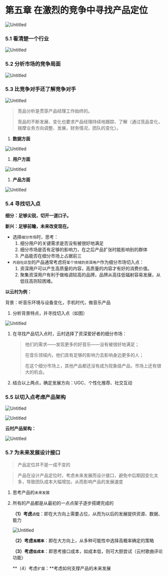 # 第五章 在激烈的竞争中寻找产品定位

![Untitled](%E7%AC%AC%E4%BA%94%E7%AB%A0%20%E5%9C%A8%E6%BF%80%E7%83%88%E7%9A%84%E7%AB%9E%E4%BA%89%E4%B8%AD%E5%AF%BB%E6%89%BE%E4%BA%A7%E5%93%81%E5%AE%9A%E4%BD%8D%20d80cd4bf81784b7495277c1564ce4f15/Untitled.png)

### 5.1 看清楚一个行业

![Untitled](%E7%AC%AC%E4%BA%94%E7%AB%A0%20%E5%9C%A8%E6%BF%80%E7%83%88%E7%9A%84%E7%AB%9E%E4%BA%89%E4%B8%AD%E5%AF%BB%E6%89%BE%E4%BA%A7%E5%93%81%E5%AE%9A%E4%BD%8D%20d80cd4bf81784b7495277c1564ce4f15/Untitled%201.png)

### 5.2 分析市场的竞争局面

![Untitled](%E7%AC%AC%E4%BA%94%E7%AB%A0%20%E5%9C%A8%E6%BF%80%E7%83%88%E7%9A%84%E7%AB%9E%E4%BA%89%E4%B8%AD%E5%AF%BB%E6%89%BE%E4%BA%A7%E5%93%81%E5%AE%9A%E4%BD%8D%20d80cd4bf81784b7495277c1564ce4f15/Untitled%202.png)

### 5.3 比竞争对手还了解竞争对手

![Untitled](%E7%AC%AC%E4%BA%94%E7%AB%A0%20%E5%9C%A8%E6%BF%80%E7%83%88%E7%9A%84%E7%AB%9E%E4%BA%89%E4%B8%AD%E5%AF%BB%E6%89%BE%E4%BA%A7%E5%93%81%E5%AE%9A%E4%BD%8D%20d80cd4bf81784b7495277c1564ce4f15/Untitled%203.png)

> 竞品分析是贯穿产品经理工作始终的。
> 
> 
> 竞品的不断发展、变化也要求产品经理持续地跟踪、了解（通过竞品变化，揣摩业务方向调整、发展，财务情况，团队的变化）。
> 
1. **数据方面**

![Untitled](%E7%AC%AC%E4%BA%94%E7%AB%A0%20%E5%9C%A8%E6%BF%80%E7%83%88%E7%9A%84%E7%AB%9E%E4%BA%89%E4%B8%AD%E5%AF%BB%E6%89%BE%E4%BA%A7%E5%93%81%E5%AE%9A%E4%BD%8D%20d80cd4bf81784b7495277c1564ce4f15/Untitled%204.png)

1. **用户方面**

![Untitled](%E7%AC%AC%E4%BA%94%E7%AB%A0%20%E5%9C%A8%E6%BF%80%E7%83%88%E7%9A%84%E7%AB%9E%E4%BA%89%E4%B8%AD%E5%AF%BB%E6%89%BE%E4%BA%A7%E5%93%81%E5%AE%9A%E4%BD%8D%20d80cd4bf81784b7495277c1564ce4f15/Untitled%205.png)

1. **产品方面**

![Untitled](%E7%AC%AC%E4%BA%94%E7%AB%A0%20%E5%9C%A8%E6%BF%80%E7%83%88%E7%9A%84%E7%AB%9E%E4%BA%89%E4%B8%AD%E5%AF%BB%E6%89%BE%E4%BA%A7%E5%93%81%E5%AE%9A%E4%BD%8D%20d80cd4bf81784b7495277c1564ce4f15/Untitled%206.png)

### 5.4 寻找切入点

**细分：足够尖锐，切开一道口子。**

**新兴：足够前瞻，未来改变现在。**

- 选择`细分市场`时，思考：
    1. 细分用户的关键需求是否没有被很好地满足
    2. 细分市场是否有足够的影响力，在之后产品扩张时能影响别的群体
    3. 产品能否在细分市场上占据前三
- `内容社区型`的产品通常考虑将`某个领域的资深用户`作为细分市场切入点：
    1. 资深用户可以产生高质量的内容，高质量的内容才有好的消费价值。
    2. 聚集资深用户有利于做格调较高的品牌，品牌从高往低辐射容易发展，从低往高则较困难。

**以云村为例：**

背景：听音乐环境与设备变化，手机时代，做音乐产品

1. 分析背景特点，并寻找切入点（如图）

![Untitled](%E7%AC%AC%E4%BA%94%E7%AB%A0%20%E5%9C%A8%E6%BF%80%E7%83%88%E7%9A%84%E7%AB%9E%E4%BA%89%E4%B8%AD%E5%AF%BB%E6%89%BE%E4%BA%A7%E5%93%81%E5%AE%9A%E4%BD%8D%20d80cd4bf81784b7495277c1564ce4f15/Untitled%207.png)

1. 在寻找产品切入点时，云村选择了资深爱好者的细分市场：
    
    > 他们的需求——发现更多的好音乐——没有被很好地满足；
    > 
    > 
    > 在音乐领域内，他们具有足够的影响力去影响身边更多的人；
    > 
    > 在这个细分市场上，其他产品都还没有成为现象级产品，市场上还有很大的机会。
    > 
2. 结合以上两点，确定发展方向：UGC、个性化推荐、社交互动

### 5.5 以切入点考虑产品架构

![Untitled](%E7%AC%AC%E4%BA%94%E7%AB%A0%20%E5%9C%A8%E6%BF%80%E7%83%88%E7%9A%84%E7%AB%9E%E4%BA%89%E4%B8%AD%E5%AF%BB%E6%89%BE%E4%BA%A7%E5%93%81%E5%AE%9A%E4%BD%8D%20d80cd4bf81784b7495277c1564ce4f15/Untitled%208.png)

![Untitled](%E7%AC%AC%E4%BA%94%E7%AB%A0%20%E5%9C%A8%E6%BF%80%E7%83%88%E7%9A%84%E7%AB%9E%E4%BA%89%E4%B8%AD%E5%AF%BB%E6%89%BE%E4%BA%A7%E5%93%81%E5%AE%9A%E4%BD%8D%20d80cd4bf81784b7495277c1564ce4f15/Untitled%209.png)

**云村产品架构：**

![Untitled](%E7%AC%AC%E4%BA%94%E7%AB%A0%20%E5%9C%A8%E6%BF%80%E7%83%88%E7%9A%84%E7%AB%9E%E4%BA%89%E4%B8%AD%E5%AF%BB%E6%89%BE%E4%BA%A7%E5%93%81%E5%AE%9A%E4%BD%8D%20d80cd4bf81784b7495277c1564ce4f15/Untitled%2010.png)

### 5.7 为未来发展设计接口

> 产品定位并不是一成不变的
> 

> 产品在设计产品定位时，考虑未来发展而设计接口，避免中后期因变化太多，导致团队成本大幅增加，从而影响产品的发展速度
> 
1. 思考产品的`未来发展`
2. 所有的产品都是从最初的一点点架子逐步搭建完成的
    
    **（1）考虑`占位`**：即在大方向上需要占位，从而为以后的发展提供资源、数据、能力
    
    ![Untitled](%E7%AC%AC%E4%BA%94%E7%AB%A0%20%E5%9C%A8%E6%BF%80%E7%83%88%E7%9A%84%E7%AB%9E%E4%BA%89%E4%B8%AD%E5%AF%BB%E6%89%BE%E4%BA%A7%E5%93%81%E5%AE%9A%E4%BD%8D%20d80cd4bf81784b7495277c1564ce4f15/Untitled%2011.png)
    
    **（2）考虑`高概率`**：即在大方向上，从多种可能性中选择高概率确定的策略
    
    **（3）考虑`低成本`**：即思考接口成本，如成本低，则可大胆尝试（云村歌曲评论功能）
    
    **（4）考虑`扩展`：**考虑如何支撑产品的未来发展